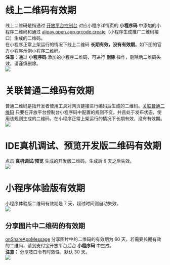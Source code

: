 # 线上二维码有效期
线上二维码是指通过 [开放平台控制台](https://openhome.alipay.com/mini/dev/list) 对应小程序详情页的 **小程序码** 中添加的小程序二维码和通过 [alipay.open.app.qrcode.create](https://opendocs.alipay.com/mini/03l9b8)（小程序生成推广二维码接口）生成的二维码。
<br />在小程序正常上架运行的情况下线上二维码 **长期有效，没有有效期**。如下图的官方小程序示例小程序二维码。
<br />**注意**：通过 **小程序码** 添加的小程序二维码，可进行 **删除** 操作，删除后二维码失效，请谨慎删除。
<br />![](https://cdn.nlark.com/yuque/0/2022/png/179989/1671527382969-c3874572-2ff6-4ac1-b35b-912f8d74b072.png)

# 关联普通二维码有效期
普通二维码是指开发者使用工具对网页链接进行编码后生成的二维码。[关联普通二维码](https://opendocs.alipay.com/b/04ne6i) 只要在开放平台控制台小程序码中配置的规则不变，并且处于发布状态，使用该规则生成的二维码，在小程序正常上架运行的情况下长期有效，没有有效期。<br />
![](https://cdn.nlark.com/yuque/0/2022/png/179989/1671527378042-277c45b8-524d-4c3c-8ea4-f5efb112a7ea.png)

# IDE真机调试、预览开发版二维码有效期
点击 **真机调试**/**预览** 生成的开发版二维码，生成后 6 天之后失效。<br />
![](https://cdn.nlark.com/yuque/0/2022/png/179989/1671527331528-1af13b3d-5c3a-4c82-827a-5ac3b2fbb10f.png)

# 小程序体验版有效期
小程序体验版二维码有效期是 7 天，超过时间则自动失效。<br />
![](https://cdn.nlark.com/yuque/0/2022/png/179989/1671527297196-c70c8209-5784-4910-bca0-2f3cc9a070a1.png)


## 分享图片中二维码的有效期
[onShareAppMessage](https://opendocs.alipay.com/mini/framework/page-detail#%E9%A1%B5%E9%9D%A2%E4%BA%8B%E4%BB%B6%E5%A4%84%E7%90%86%E5%87%BD%E6%95%B0) 分享图片中的二维码的有效期为 60 天，若需要长期有效的二维码，请到支付宝开放平台后台 **小程序码** 中生成。<br />
**注意：** 分享吱口令有时效性，默认 30 天。<br />
![](https://cdn.nlark.com/yuque/0/2022/png/179989/1671527231953-a691ecb4-f1ff-42a3-aa48-f84db0ee2a9c.png)


